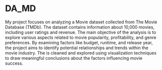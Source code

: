 # DA_MD

My project focuses on analyzing a Movie dataset collected from The Movie Database (TMDb). The dataset contains information about 10,000 movies, including user ratings and revenue. The main objective of the analysis is to explore various aspects related to movie popularity, profitability, and genre preferences. By examining factors like budget, runtime, and release year, the project aims to identify potential relationships and trends within the movie industry. The is cleaned and explored using visualization techniques to draw meaningful conclusions about the factors influencing movie success.
